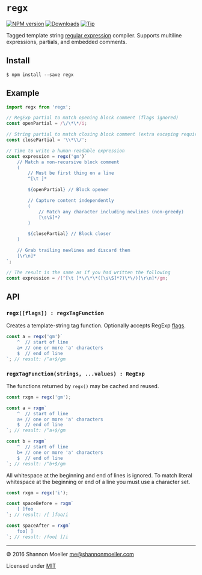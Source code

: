 # `regx`

[![NPM version][npm-img]][npm-url] [![Downloads][downloads-img]][npm-url] [![Tip][amazon-img]][amazon-url]

Tagged template string [regular expression][guide] compiler. Supports multiline expressions, partials, and embedded comments.

## Install

    $ npm install --save regx

## Example

```js
import regx from 'regx';

// RegExp partial to match opening block comment (flags ignored)
const openPartial = /\/\*\*/i;

// String partial to match closing block comment (extra escaping required)
const closePartial = '\\*\\/';

// Time to write a human-readable expression
const expression = regx('gm')`
    // Match a non-recursive block comment
    (
        // Must be first thing on a line
        ^[\t ]*

        ${openPartial} // Block opener

        // Capture content independently
        (
            // Match any character including newlines (non-greedy)
            [\s\S]*?
        )

        ${closePartial} // Block closer
    )

    // Grab trailing newlines and discard them
    [\r\n]*
`;

// The result is the same as if you had written the following
const expression = /(^[\t ]*\/\*\*([\s\S]*?)\*\/)[\r\n]*/gm;
```

## API

### `regx([flags]) : regxTagFunction`

Creates a template-string tag function. Optionally accepts RegExp [flags][flags].

```js
const a = regx('gm')`
    ^  // start of line
    a+ // one or more 'a' characters
    $  // end of line
`; // result: /^a+$/gm
```

### `regxTagFunction(strings, ...values) : RegExp`

The functions returned by `regx()` may be cached and reused.

```js
const rxgm = regx('gm');

const a = rxgm`
    ^  // start of line
    a+ // one or more 'a' characters
    $  // end of line
`; // result: /^a+$/gm

const b = rxgm`
    ^  // start of line
    b+ // one or more 'a' characters
    $  // end of line
`; // result: /^b+$/gm
```

All whitespace at the beginning and end of lines is ignored. To match literal whitespace at the beginning or end of a line you must use a character set.

```js
const rxgm = regx('i');

const spaceBefore = rxgm`
    [ ]foo
`; // result: /[ ]foo/i

const spaceAfter = rxgm`
    foo[ ]
`; // result: /foo[ ]/i
```

----

© 2016 Shannon Moeller <me@shannonmoeller.com>

Licensed under [MIT](http://shannonmoeller.com/mit.txt)

[guide]: https://developer.mozilla.org/en-US/docs/Web/JavaScript/Guide/Regular_Expressions
[flags]: https://developer.mozilla.org/en-US/docs/Web/JavaScript/Guide/Regular_Expressions#Advanced_searching_with_flags

[amazon-img]:    https://img.shields.io/badge/amazon-tip_jar-yellow.svg?style=flat-square
[amazon-url]:    https://www.amazon.com/gp/registry/wishlist/1VQM9ID04YPC5?sort=universal-price
[downloads-img]: http://img.shields.io/npm/dm/regx.svg?style=flat-square
[npm-img]:       http://img.shields.io/npm/v/regx.svg?style=flat-square
[npm-url]:       https://npmjs.org/package/regx
